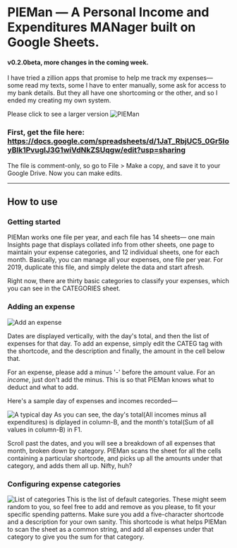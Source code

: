 # PIEMan — A Personal Income and Expenditures MANager built on Google Sheets.
#### v0.2.0beta, more changes in the coming week.

I have tried a zillion apps that promise to help me track my expenses— some read my texts, some I have to enter manually, some ask for access to my bank details. But they all have one shortcoming or the other, and so I ended my creating my own system.

Please click to see a larger version
![PIEMan](https://i.imgur.com/jIEePJr.png)

### First, get the file here: https://docs.google.com/spreadsheets/d/1JaT_RbjUC5_0Gr5IoyBlk1PvugIJ3G1wiVdNkZSUqgw/edit?usp=sharing

The file is comment-only, so go to File > Make a copy, and save it to your Google Drive. Now you can make edits.

----
## How to use

### Getting started
PIEMan works one file per year, and each file has 14 sheets— one main Insights page that displays collated info from other sheets, one page to maintain your expense categories, and 12 individual sheets, one for each month. Basically, you can manage all your expenses, one file per year. For 2019, duplicate this file, and simply delete the data and start afresh.

Right now, there are thirty basic categories to classify your expenses, which you can see in the CATEGORIES sheet.

### Adding an expense
![Add an expense](https://i.imgur.com/BPuzwj1.png)

Dates are displayed vertically, with the day's total, and then the list of expenses for that day. To add an expense, simply edit the CATEG tag with the shortcode, and the description and finally, the amount in the cell below that.

For an expense, please add a minus '-' before the amount value. For an *income*, just don't add the minus. This is so that PIEMan knows what to deduct and what to add.

Here's a sample day of expenses and incomes recorded—

![A typical day](https://i.imgur.com/vztZcm8.png)
As you can see, the day's total(All incomes minus all expenditures) is diplayed in column-B, and the month's total(Sum of all values in column-B) in F1. 

Scroll past the dates, and you will see a breakdown of all expenses that month, broken down by category. PIEMan scans the sheet for all the cells containing a particular shortcode, and picks up all the amounts under that category, and adds them all up. Nifty, huh?

### Configuring expense categories
![List of categories](https://i.imgur.com/8wcemgu.png)
This is the list of default categories. These might seem random to you, so feel free to add and remove as you please, to fit your specific spending patterns. Make sure you add a five-character shortcode and a description for your own sanity. This shortcode is what helps PIEMan to scan the sheet as a common string, and add all expenses under that category to give you the sum for that category.
